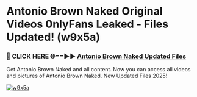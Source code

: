 # Antonio Brown Naked Original Videos 0nlyFans Leaked - Files Updated! (w9x5a)

<h3>🔴 CLICK HERE 🌐==►► <a href="https://tinyurl.com/up5wt9bj" rel="nofollow">Antonio Brown Naked Updated Files</a></h3>

Get Antonio Brown Naked and all content. Now you can access all videos and pictures of Antonio Brown Naked. New Updated Files 2025!

[![w9x5a](https://i.imgur.com/ABiUzMV.gif)](https://tinyurl.com/up5wt9bj)
